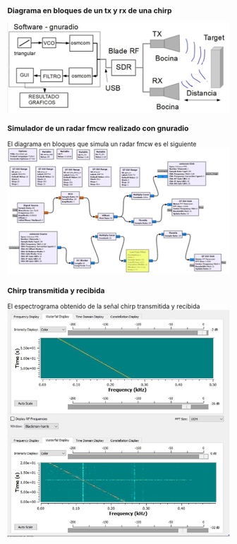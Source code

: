### Diagrama en bloques de un tx y rx de una chirp
![image](BladeRF_tx_rx_chirp/balde_rf_tx_rx_chirp_diagrama.JPG)

### Simulador de un radar fmcw realizado con gnuradio

El diagrama en bloques que simula un radar fmcw es el siguiente
![image](BladeRF_tx_rx_chirp/balde_rf_tx_rx_fmcw_sch.JPG)

### Chirp transmitida y recibida 
El espectrograma obtenido de la señal chirp transmitida y recibida
![image](BladeRF_tx_rx_chirp/balde_rf_tx_rx_fmcw3.JPG)




